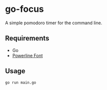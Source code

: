 # go-focus
A simple pomodoro timer for the command line.
## Requirements
- Go
- [Powerline Font](https://github.com/powerline/fonts)
## Usage
```bash
go run main.go
```